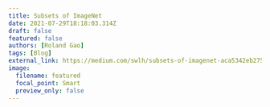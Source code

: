 ```yaml
---
title: Subsets of ImageNet
date: 2021-07-29T18:18:03.314Z
draft: false
featured: false
authors: [Roland Gao]
tags: [Blog]
external_link: https://medium.com/swlh/subsets-of-imagenet-aca5342eb275
image:
  filename: featured
  focal_point: Smart
  preview_only: false
---
```

